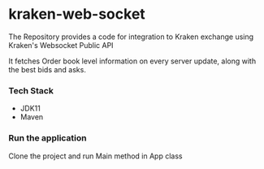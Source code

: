 # kraken-web-socket
The Repository provides a code for integration to Kraken exchange using Kraken's Websocket Public API

It fetches Order book level information on every server update, along with the best bids and asks.

### Tech Stack
- JDK11
- Maven

### Run the application
Clone the project and run Main method in App class
